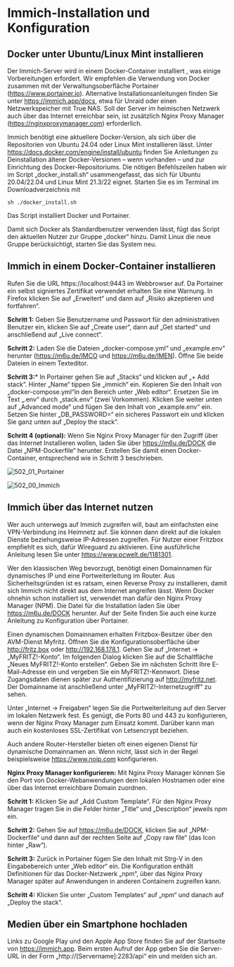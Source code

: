 # Immich-Installation und Konfiguration

## Docker unter Ubuntu/Linux Mint installieren
Der Immich-Server wird in einem Docker-Container installiert , was einige Vorbereitungen erfordert. Wir empfehlen die Verwendung von Docker zusammen mit der Verwaltungsoberfläche Portainer (https://www.portainer.io). Alternative Installationsanleitungen finden Sie unter https://immich.app/docs, etwa für Unraid oder einen Netzwerkspeicher mit True NAS. Soll der Server im heimischen Netzwerk auch über das Internet erreichbar sein, ist zusätzlich Nginx Proxy Manager (https://nginxproxymanager.com) erforderlich. 

Immich benötigt eine aktuellere Docker-Version, als sich über die Repositorien von Ubuntu 24.04 oder Linux Mint installieren lässt. Unter https://docs.docker.com/engine/install/ubuntu finden Sie Anleitungen zu Deinstallation älterer Docker-Versionen – wenn vorhanden – und zur Einrichtung des Docker-Repositoriums. Die nötigen Befehlszeilen haben wir im Script „docker_install.sh“ usammengefasst, das sich für Ubuntu 20.04/22.04 und Linux Mint 21.3/22 eignet. Starten Sie es im Terminal im Downloadverzeichnis mit
```
sh ./docker_install.sh
```
Das Script installiert Docker und Portainer.

Damit sich Docker als Standardbenutzer verwenden lässt, fügt das Script den aktuellen Nutzer zur Gruppe „docker“ hinzu. Damit Linux die neue Gruppe berücksichtigt, starten Sie das System neu.

## Immich in einem Docker-Container installieren
Rufen Sie die URL https://localhost:9443 im Webbrowser auf. Da Portainer ein selbst signiertes Zertifikat verwendet erhalten Sie eine Warnung. In Firefox klicken Sie auf „Erweitert“ und dann auf „Risiko akzeptieren und fortfahren“.

**Schritt 1:** Geben Sie Benutzername und Passwort für den administrativen Benutzer ein, klicken Sie auf „Create user“, dann auf „Get started“ und anschließend auf „Live connect“. 

**Schritt 2:** Laden Sie die Dateien „docker-compose.yml“ und „example.env“ herunter (https://m6u.de/IMCO und https://m6u.de/IMEN). Öffne Sie beide Dateien in einem Texteditor.

**Schritt 3:*** In Portainer gehen Sie auf „Stacks“ und klicken auf „+ Add stack“. Hinter „Name“ tippen Sie „immich“ ein. Kopieren Sie den Inhalt von „docker-compose.yml“in den Bereich unter „Web editor“. Ersetzen Sie im Text „.env“ durch „stack.env“ (zwei Vorkommen). Klicken Sie weiter unten auf „Advanced mode“ und fügen Sie den Inhalt von „example.env“ ein. Setzen Sie hinter „DB_PASSWORD=“ ein sicheres Passwort ein und klicken Sie ganz unten auf „Deploy the stack“.

**Schritt 4 (optional):** Wenn Sie Nginx Proxy Manager für den Zugriff über das Internet Installieren wollen, laden Sie über https://m6u.de/DOCK die Datei „NPM-Dockerfile“ herunter. Erstellen Sie damit einen Docker-Container, entsprechend wie in Schritt 3 beschrieben.

![502_01_Portainer](https://github.com/user-attachments/assets/d027c4e5-704a-454d-a6f5-8b1bf6e352eb)

![502_00_Immich](https://github.com/user-attachments/assets/880836a7-67b0-49b9-8068-db7508b49c8e)

## Immich über das Internet nutzen
Wer auch unterwegs auf Immich zugreifen will, baut am einfachsten eine VPN-Verbindung ins Heimnetz auf. Sie können dann direkt auf die lokalen Dienste beziehungsweise IP-Adressen zugreifen. Für Nutzer einer Fritzbox empfiehlt es sich, dafür Wireguard zu aktivieren. Eine ausführliche Anleitung lesen Sie unter https://www.pcwelt.de/1181301.

Wer den klassischen Weg bevorzugt, benötigt einen Domainnamen für dynamisches IP und eine Portweiterleitung im Router. Aus Sicherheitsgründen ist es ratsam, einen Reverse Proxy zu installieren, damit sich Immich nicht direkt aus dem Internet angreifen lässt. Wenn Docker ohnehin schon installiert ist, verwendet man dafür den Nginx Proxy Manager (NPM). Die Datei für die Installation laden Sie über https://m6u.de/DOCK herunter. Auf der Seite finden Sie auch eine kurze Anleitung zu Konfiguration über Portainer.

Einen dynamischen Domainnamen erhalten Fritzbox-Besitzer über den AVM-Dienst Myfritz. Öffnen Sie die Konfigurationsoberfläche über http://fritz.box oder http://192.168.178.1. Gehen Sie auf „Internet -> „MyFRITZ!-Konto“. Im folgenden Dialog klicken Sie auf die Schaltfläche „Neues MyFRITZ!-Konto erstellen“. Geben Sie im nächsten Schritt Ihre E-Mail-Adresse ein und vergeben Sie ein MyFRITZ!-Kennwort. Diese Zugangsdaten dienen später zur Authentifizierung auf http://myfritz.net. Der Domainname ist anschließend unter „MyFRITZ!-Internetzugriff“ zu sehen.

Unter „Internet -> Freigaben“ legen Sie die Portweiterleitung auf den Server im lokalen Netzwerk fest. Es genügt, die Ports 80 und 443 zu konfigurieren, wenn der Nginx Proxy Manager zum Einsatz kommt. Darüber kann man auch ein kostenloses SSL-Zertifikat von Letsencrypt beziehen.

Auch andere Router-Hersteller bieten oft einen eigenen Dienst für dynamische Domainnamen an. Wenn nicht, lässt sich in der Regel beispielsweise https://www.noip.com konfigurieren.

**Nginx Proxy Manager konfigurieren:** 
Mit Nginx Proxy Manager können Sie den Port von Docker-Webanwendungen dem lokalen Hostnamen oder eine über das Internet erreichbare Domain zuordnen.

**Schritt 1:** Klicken Sie auf „Add Custom Template“. Für den Nginx Proxy Manager tragen Sie in die Felder hinter „Title“ und „Description“ jeweils npm ein.

**Schritt 2:** Gehen Sie auf https://m6u.de/DOCK, klicken Sie auf „NPM-Dockerfile“ und dann auf der rechten Seite auf „Copy raw file“ (das Icon hinter „Raw“).

**Schritt 3:** Zurück in Portainer fügen Sie den Inhalt mit Strg-V in den Eingabebereich unter „Web editor“ ein. Die Konfiguration enthält Definitionen für das Docker-Netzwerk „npm“, über das Nginx Proxy Manager später auf Anwendungen in anderen Containern zugreifen kann.

**Schritt 4:** Klicken Sie unter „Custom Templates“ auf „npm“ und danach auf „Deploy the stack“.


## Medien über ein Smartphone hochladen
Links zu Google Play und den Apple App Store finden Sie auf der Startseite von https://immich.app. Beim ersten Aufruf der App geben Sie die Server-URL in der Form „http://[Servername]:2283/api“ ein und melden sich an.



